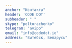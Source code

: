 ```yaml
---
anchor: "Контакты"
header: 'CODE DOT'
subheader: " "
skype: "poltorachenko"
telegram: "avipo"
email: "info@codedot.io"
address: "Витебск, Беларусь"
---
```

